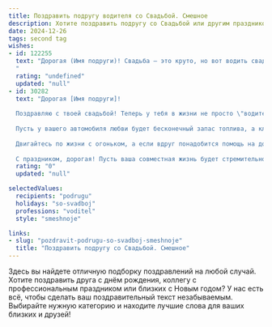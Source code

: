 ```yaml
---
title: Поздравить подругу водителя со Свадьбой. Смешное
description: Хотите поздравить подругу со Свадьбой или другим праздником? Наш ИИ создаст незабываемое поздравление, а вы обязательно выделитесь среди других.  
date: 2024-12-26
tags: second tag
wishes:
- id: 122255
  text: "Дорогая (Имя подруги)! Свадьба – это круто, но вот водить свадебный кортеж – это уже высший пилотаж!  Пусть семейная жизнь будет такой же гладкой, как идеально ровная трасса, а препятствия встречаются только в виде милых свадебных фотографов.  Поздравляю тебя с этим важным событием и желаю, чтобы ваш семейный автомобиль мчал вас к счастью на бешеной скорости (но аккуратно, пожалуйста!).  Горько!
  "
  rating: "undefined"
  updated: "null"
- id: 30282
  text: "Дорогая [Имя подруги]!
  
  Поздравляю с твоей свадьбой! Теперь у тебя в жизни не просто \"водительские права\", а настоящая лицензия на счастье! Пусть ваш совместный путь будет без пробок и аварий, а маршрут – всегда только к мечтам!
  
  Пусть у вашего автомобиля любви будет бесконечный запас топлива, а ключи от счастья всегда будут под рукой! Желаю, чтобы в вашей жизни не было \"подвохов\", а только \"недолгих остановок\" для романтических пикников!
  
  Двигайтесь по жизни с огоньком, а если вдруг понадобится помощь на дороге – знайте, я всегда рядом, с картой и чемоданом с пиццей!
  
  С праздником, дорогая! Пусть ваша совместная жизнь будет стремительной и яркой, как самая лучшая поездка! 🎉💖"
  rating: "0"
  updated: "null"

selectedValues:
  recipients: "podrugu"
  holidays: "so-svadboj"
  professions: "voditel"
  style: "smeshnoje"

links:
- slug: "pozdravit-podrugu-so-svadboj-smeshnoje"
  title: "Поздравить подругу со Свадьбой. Смешное"
---
```


Здесь вы найдете отличную подборку поздравлений на любой случай. 
Хотите поздравить друга с днём рождения, коллегу с профессиональным праздником или близких с Новым годом? У нас есть всё, чтобы сделать ваш поздравительный текст незабываемым. Выбирайте нужную категорию и находите лучшие слова для ваших близких и друзей!
